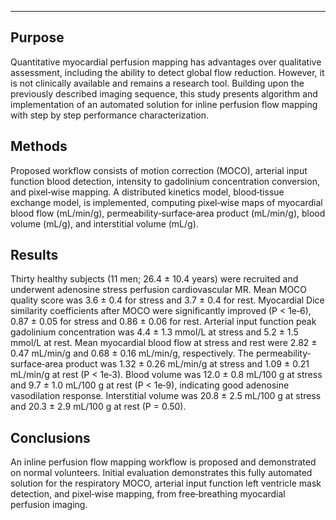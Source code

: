 ***
## Purpose    
Quantitative myocardial perfusion mapping has advantages over qualitative assessment, including the ability to detect global flow reduction. However, it is not clinically available and remains a research tool. Building upon the previously described imaging sequence, this study presents algorithm and implementation of an automated solution for inline perfusion flow mapping with step by step performance characterization.

## Methods   
Proposed workflow consists of motion correction (MOCO), arterial input function blood detection, intensity to gadolinium concentration conversion, and pixel‐wise mapping. A distributed kinetics model, blood‐tissue exchange model, is implemented, computing pixel‐wise maps of myocardial blood flow (mL/min/g), permeability‐surface‐area product (mL/min/g), blood volume (mL/g), and interstitial volume (mL/g).

## Results
Thirty healthy subjects (11 men; 26.4 ± 10.4 years) were recruited and underwent adenosine stress perfusion cardiovascular MR. Mean MOCO quality score was 3.6 ± 0.4 for stress and 3.7 ± 0.4 for rest. Myocardial Dice similarity coefficients after MOCO were significantly improved (P < 1e‐6), 0.87 ± 0.05 for stress and 0.86 ± 0.06 for rest. Arterial input function peak gadolinium concentration was 4.4 ± 1.3 mmol/L at stress and 5.2 ± 1.5 mmol/L at rest. Mean myocardial blood flow at stress and rest were 2.82 ± 0.47 mL/min/g and 0.68 ± 0.16 mL/min/g, respectively. The permeability‐surface‐area product was 1.32 ± 0.26 mL/min/g at stress and 1.09 ± 0.21 mL/min/g at rest (P < 1e‐3). Blood volume was 12.0 ± 0.8 mL/100 g at stress and 9.7 ± 1.0 mL/100 g at rest (P < 1e‐9), indicating good adenosine vasodilation response. Interstitial volume was 20.8 ± 2.5 mL/100 g at stress and 20.3 ± 2.9 mL/100 g at rest (P = 0.50).

## Conclusions  
An inline perfusion flow mapping workflow is proposed and demonstrated on normal volunteers. Initial evaluation demonstrates this fully automated solution for the respiratory MOCO, arterial input function left ventricle mask detection, and pixel‐wise mapping, from free‐breathing myocardial perfusion imaging.
